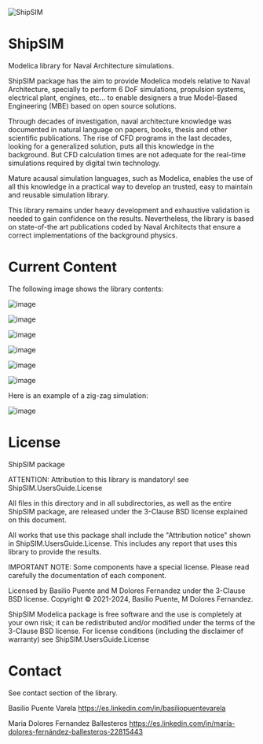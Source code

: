 ![ShipSIM](https://user-images.githubusercontent.com/93596576/218254019-a370b3a5-83ff-4ef4-99bd-9fbb6c6912ed.png)


# ShipSIM
Modelica library for Naval Architecture simulations.

ShipSIM package has the aim to provide Modelica models relative to Naval Architecture, specially to perform 6 DoF simulations, propulsion systems, electrical plant, engines, etc... to enable designers a true Model-Based Engineering (MBE) based on open source solutions.

Through decades of investigation, naval architecture knowledge was documented in natural language on papers, books, thesis and other scientific publications. The rise of CFD programs in the last decades, looking for a generalized solution, puts all this knowledge in the background. But CFD calculation times are not adequate for the real-time simulations required by digital twin technology.

Mature acausal simulation languages, such as Modelica, enables the use of all this knowledge in a practical way to develop an trusted, easy to maintain and reusable simulation library.

This library remains under heavy development and exhaustive validation is needed to gain confidence on the results. Nevertheless, the library is based on state-of-the art publications coded by Naval Architects that ensure a correct implementations of the background physics.

# Current Content

The following image shows the library contents:

![image](https://github.com/BasilioPV/ShipSIM/assets/93596576/791820f2-42f1-4c3b-9fc0-16c30f52aeb9)

![image](https://github.com/BasilioPV/ShipSIM/assets/93596576/d022fb91-bbfa-479a-8ac0-6c8b4f0f7589)

![image](https://github.com/BasilioPV/ShipSIM/assets/93596576/fa157e03-078a-4c53-9c94-380e8b8f1297)

![image](https://github.com/BasilioPV/ShipSIM/assets/93596576/ca00dbec-7b1a-409f-b757-03b72be8d1bd)

![image](https://github.com/BasilioPV/ShipSIM/assets/93596576/44ed24ce-4aa6-408c-b8c8-d7694d786c0b)

![image](https://github.com/BasilioPV/ShipSIM/assets/93596576/025b3ac8-d08e-4c53-9239-e9ce41e5a745)



Here is an example of a zig-zag simulation:

![image](https://github.com/BasilioPV/ShipSIM/assets/93596576/c6f76686-a125-4d11-bb1f-43d8b1aae143)



# License

ShipSIM package

ATTENTION: Attribution to this library is mandatory! see ShipSIM.UsersGuide.License

All files in this directory and in all subdirectories, as well as the entire ShipSIM package, are released under the 3-Clause BSD license explained on this document.

All works that use this package shall include the "Attribution notice" shown in ShipSIM.UsersGuide.License. This includes any report that uses this library to provide the results.

IMPORTANT NOTE: Some components have a special license. Please read carefully the documentation of each component.

Licensed by Basilio Puente and M Dolores Fernandez under the 3-Clause BSD license.
Copyright © 2021-2024, Basilio Puente, M Dolores Fernandez.

ShipSIM Modelica package is free software and the use is completely at your own risk; it can be redistributed and/or modified under the terms of the 3-Clause BSD license. For license conditions (including the disclaimer of warranty) see ShipSIM.UsersGuide.License

# Contact
See contact section of the library.

Basilio Puente Varela
https://es.linkedin.com/in/basiliopuentevarela

Maria Dolores Fernandez Ballesteros
https://es.linkedin.com/in/maría-dolores-fernández-ballesteros-22815443
